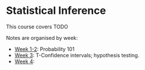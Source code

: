 # Statistical Inference

This course covers TODO

Notes are organised by week:

 * [Week 1-2](week1-2.md): Probability 101
 * [Week 3](week3.md): T-Confidence intervals; hypothesis testing.
 * [Week 4](week4.md): 
 
